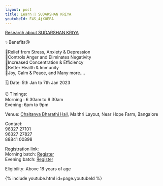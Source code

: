 ```yaml
---
layout: post
title: Learn 💫 SUDARSHAN KRIYA
youtubeId: F4S_4jX0ERA
---
```



<!--
[Stemming student burnout with SUDARSHAN KRIYA](https://youtu.be/Vlu3arLc0WE) <br/>
-->

[Research about SUDARSHAN KRIYA](https://www.artofliving.org/in-en/research-sudarshan-kriya) <br/>


✨Benefits😘 

<p>
🌟Relief from Stress, Anxiety & Depression <br/>
🌟Controls Anger and Eliminates Negativity <br/>
🌟Increased Concentration & Efficiency <br/>
🌟Better Health & Immunity <br/>
🌟Joy, Calm & Peace, and Many more.... <br/>
</p>

🗓 Date:  5th Jan to 7th Jan 2023 <br/>

⏰ Timings: <br/>
Morning : 6 30am to 9 30am <br/>
Evening:  6pm to 9pm <br/>

Venue: [Chaitanya Bharathi Hall](https://maps.app.goo.gl/xuXkfkAjxN2hc59y5), Maithri Layout, Near Hope Farm, Bangalore  <br/>

Contact: <br/>
96327 27101  <br/>
96327 27827  <br/>
88841 00898  <br/>

Registration link: <br/>
Morning batch: [Register](https://aolt.in/751804) <br/>
Evening batch: [Register](https://aolt.in/751806) <br/>

Eligibility: Above 18 years of age

{% include youtube.html id=page.youtubeId %}
